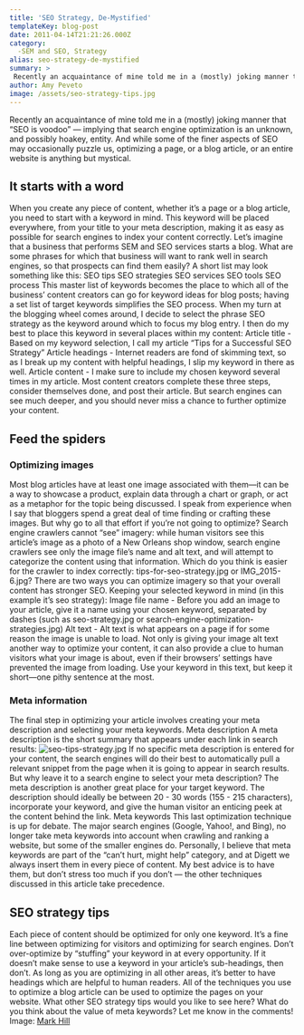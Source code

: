 ```yaml
---
title: 'SEO Strategy, De-Mystified'
templateKey: blog-post
date: 2011-04-14T21:21:26.000Z
category: 
  -SEM and SEO, Strategy
alias: seo-strategy-de-mystified
summary: > 
 Recently an acquaintance of mine told me in a (mostly) joking manner that "SEO is voodoo" — implying that search engine optimization is an unknown, and possibly hoakey, entity. And while some of the finer aspects of SEO may occasionally puzzle us, optimizing a page, or a blog article, or an entire website is anything but mystical.
author: Amy Peveto
image: /assets/seo-strategy-tips.jpg
---
```


Recently an acquaintance of mine told me in a (mostly) joking manner that “SEO is voodoo” — implying that search engine optimization is an unknown, and possibly hoakey, entity. And while some of the finer aspects of SEO may occasionally puzzle us, optimizing a page, or a blog article, or an entire website is anything but mystical.

It starts with a word
---------------------

When you create any piece of content, whether it’s a page or a blog article, you need to start with a keyword in mind. This keyword will be placed everywhere, from your title to your meta description, making it as easy as possible for search engines to index your content correctly. Let’s imagine that a business that performs SEM and SEO services starts a blog. What are some phrases for which that business will want to rank well in search engines, so that prospects can find them easily? A short list may look something like this: SEO tips SEO strategies SEO services SEO tools SEO process This master list of keywords becomes the place to which all of the business’ content creators can go for keyword ideas for blog posts; having a set list of target keywords simplifies the SEO process. When my turn at the blogging wheel comes around, I decide to select the phrase SEO strategy as the keyword around which to focus my blog entry. I then do my best to place this keyword in several places within my content: Article title - Based on my keyword selection, I call my article “Tips for a Successful SEO Strategy” Article headings - Internet readers are fond of skimming text, so as I break up my content with helpful headings, I slip my keyword in there as well. Article content - I make sure to include my chosen keyword several times in my article. Most content creators complete these three steps, consider themselves done, and post their article. But search engines can see much deeper, and you should never miss a chance to further optimize your content.

Feed the spiders
----------------

### Optimizing images

Most blog articles have at least one image associated with them—it can be a way to showcase a product, explain data through a chart or graph, or act as a metaphor for the topic being discussed. I speak from experience when I say that bloggers spend a great deal of time finding or crafting these images. But why go to all that effort if you’re not going to optimize? Search engine crawlers cannot “see” imagery: while human visitors see this article’s image as a photo of a New Orleans shop window, search engine crawlers see only the image file’s name and alt text, and will attempt to categorize the content using that information. Which do you think is easier for the crawler to index correctly: tips-for-seo-strategy.jpg or IMG\_2015-6.jpg? There are two ways you can optimize imagery so that your overall content has stronger SEO. Keeping your selected keyword in mind (in this example it’s seo strategy): Image file name - Before you add an image to your article, give it a name using your chosen keyword, separated by dashes (such as seo-strategy.jpg or search-engine-optimization-strategies.jpg) Alt text - Alt text is what appears on a page if for some reason the image is unable to load. Not only is giving your image alt text another way to optimize your content, it can also provide a clue to human visitors what your image is about, even if their browsers’ settings have prevented the image from loading. Use your keyword in this text, but keep it short—one pithy sentence at the most.

### Meta information

The final step in optimizing your article involves creating your meta description and selecting your meta keywords. Meta description A meta description is the short summary that appears under each link in search results: ![seo-tips-strategy.jpg](/assets/seo-tips-strategy.jpg) If no specific meta description is entered for your content, the search engines will do their best to automatically pull a relevant snippet from the page when it is going to appear in search results. But why leave it to a search engine to select your meta description? The meta description is another great place for your target keyword. The description should ideally be between 20 - 30 words (155 - 215 characters), incorporate your keyword, and give the human visitor an enticing peek at the content behind the link. Meta keywords This last optimization technique is up for debate. The major search engines (Google, Yahoo!, and Bing), no longer take meta keywords into account when crawling and ranking a website, but some of the smaller engines do. Personally, I believe that meta keywords are part of the “can’t hurt, might help” category, and at Digett we always insert them in every piece of content. My best advice is to have them, but don’t stress too much if you don’t — the other techniques discussed in this article take precedence.

SEO strategy tips
-----------------

Each piece of content should be optimized for only one keyword. It’s a fine line between optimizing for visitors and optimizing for search engines. Don’t over-optimize by “stuffing” your keyword in at every opportunity. If it doesn’t make sense to use a keyword in your article’s sub-headings, then don’t. As long as you are optimizing in all other areas, it’s better to have headings which are helpful to human readers. All of the techniques you use to optimize a blog article can be used to optimize the pages on your website. What other SEO strategy tips would you like to see here? What do you think about the value of meta keywords? Let me know in the comments! Image: [Mark Hill](http://www.a5local.com)
